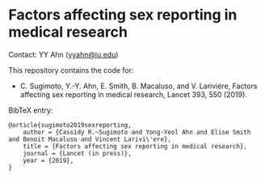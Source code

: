 # Factors affecting sex reporting in medical research

Contact: YY Ahn (yyahn@iu.edu)

This repository contains the code for:

- C. Sugimoto, Y.-Y. Ahn, E. Smith, B. Macaluso, and V. Lariviére, Factors affecting sex reporting in medical research, Lancet 393, 550 (2019). 
    

BibTeX entry:

```
@article{sugimoto2019sexreporting,
    author = {Cassidy R.~Sugimoto and Yong-Yeol Ahn and Elise Smith and Benoit Macaluso and Vincent Larivi\'ere},
    title = {Factors affecting sex reporting in medical research},
    journal = {Lancet (in press)},
    year = {2019},
}
```
